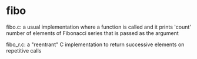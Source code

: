fibo
====

fibo.c:
	a usual implementation where a function is called and it prints 'count' number of elements of Fibonacci series that is passed as the argument

fibo_r.c:
	a "reentrant" C implementation to return successive elements on repetitive calls
